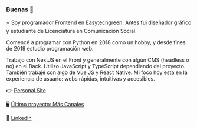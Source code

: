 ### Buenas 👋

⭐ Soy programador Frontend en [Easytechgreen](https://easytechgreen.com/). Antes fui diseñador gráfico y estudiante de Licenciatura en Comunicación Social.

Comencé a programar con Python en 2018 como un hobby, y desde fines de 2019 estudio programación web. 

Trabajo con NextJS en el Front y generalmente con algún CMS (headless o no) en el Back. Utilizo JavaScript y TypeScript dependiendo del proyecto. También trabajé con algo de Vue JS y React Native. Mi foco hoy está en la experiencia de usuario: webs rápidas, intuitivas y accesibles.

👉 [Personal Site](https://imanol.vercel.app/)

🖥️ [Último proyecto: Más Canales](https://mascanales.vercel.app/)

👋 [LinkedIn](https://www.linkedin.com/in/imanol-rtega/)
